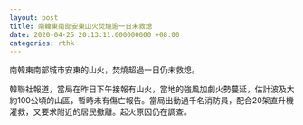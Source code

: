 ```yaml
---
layout: post
title: 南韓東南部安東山火焚燒逾一日未救熄
date: 2020-04-25 20:13:11.000000000 +08:00
categories: rthk
---
```


南韓東南部城市安東的山火，焚燒超過一日仍未救熄。

韓聯社報道，當局在昨日下午接報有山火，當地的強風加劇火勢蔓延，估計波及大約100公頃的山區，暫時未有傷亡報告。當局出動過千名消防員，配合20架直升機灌救，又要求附近的居民撤離。起火原因仍在調查。
